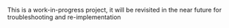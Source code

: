 This is a work-in-progress project, it will be revisited in the near future for troubleshooting and re-implementation
